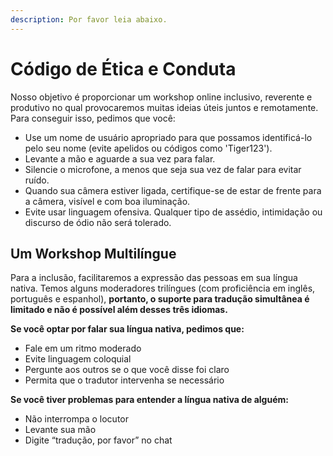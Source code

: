 ```yaml
---
description: Por favor leia abaixo.
---
```


# Código de Ética e Conduta

Nosso objetivo é proporcionar um workshop online inclusivo, reverente e produtivo no qual provocaremos muitas ideias úteis juntos e remotamente. Para conseguir isso, pedimos que você:

* Use um nome de usuário apropriado para que possamos identificá-lo pelo seu nome (evite apelidos ou códigos como 'Tiger123').
* Levante a mão e aguarde a sua vez para falar.
* Silencie o microfone, a menos que seja sua vez de falar para evitar ruído.
* Quando sua câmera estiver ligada, certifique-se de estar de frente para a câmera, visível e com boa iluminação.
* Evite usar linguagem ofensiva. Qualquer tipo de assédio, intimidação ou discurso de ódio não será tolerado.

## **Um Workshop Multilíngue** <a href="a-multi-lingual-workshop" id="a-multi-lingual-workshop"></a>

Para a inclusão, facilitaremos a expressão das pessoas em sua língua nativa. Temos alguns moderadores trilíngues (com proficiência em inglês, português e espanhol), **portanto, o suporte para tradução simultânea é limitado e não é possível além desses três idiomas.**

**Se você optar por falar sua língua nativa, pedimos que:**

* Fale em um ritmo moderado
* Evite linguagem coloquial
* Pergunte aos outros se o que você disse foi claro
* Permita que o tradutor intervenha se necessário

**Se você tiver problemas para entender a língua nativa de alguém:**

* Não interrompa o locutor
* Levante sua mão
* Digite “tradução, por favor” no chat

